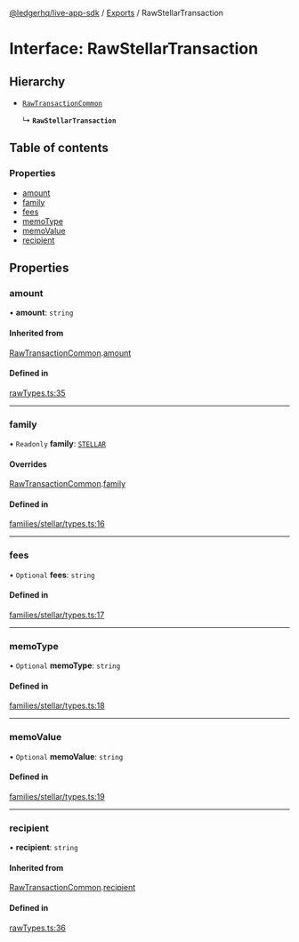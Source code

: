 [@ledgerhq/live-app-sdk](../README.md) / [Exports](../modules.md) / RawStellarTransaction

# Interface: RawStellarTransaction

## Hierarchy

- [`RawTransactionCommon`](RawTransactionCommon.md)

  ↳ **`RawStellarTransaction`**

## Table of contents

### Properties

- [amount](RawStellarTransaction.md#amount)
- [family](RawStellarTransaction.md#family)
- [fees](RawStellarTransaction.md#fees)
- [memoType](RawStellarTransaction.md#memotype)
- [memoValue](RawStellarTransaction.md#memovalue)
- [recipient](RawStellarTransaction.md#recipient)

## Properties

### amount

• **amount**: `string`

#### Inherited from

[RawTransactionCommon](RawTransactionCommon.md).[amount](RawTransactionCommon.md#amount)

#### Defined in

[rawTypes.ts:35](https://github.com/adrienlacombe-ledger/live-app-sdk/blob/a87afbd/src/rawTypes.ts#L35)

___

### family

• `Readonly` **family**: [`STELLAR`](../enums/FAMILIES.md#stellar)

#### Overrides

[RawTransactionCommon](RawTransactionCommon.md).[family](RawTransactionCommon.md#family)

#### Defined in

[families/stellar/types.ts:16](https://github.com/adrienlacombe-ledger/live-app-sdk/blob/a87afbd/src/families/stellar/types.ts#L16)

___

### fees

• `Optional` **fees**: `string`

#### Defined in

[families/stellar/types.ts:17](https://github.com/adrienlacombe-ledger/live-app-sdk/blob/a87afbd/src/families/stellar/types.ts#L17)

___

### memoType

• `Optional` **memoType**: `string`

#### Defined in

[families/stellar/types.ts:18](https://github.com/adrienlacombe-ledger/live-app-sdk/blob/a87afbd/src/families/stellar/types.ts#L18)

___

### memoValue

• `Optional` **memoValue**: `string`

#### Defined in

[families/stellar/types.ts:19](https://github.com/adrienlacombe-ledger/live-app-sdk/blob/a87afbd/src/families/stellar/types.ts#L19)

___

### recipient

• **recipient**: `string`

#### Inherited from

[RawTransactionCommon](RawTransactionCommon.md).[recipient](RawTransactionCommon.md#recipient)

#### Defined in

[rawTypes.ts:36](https://github.com/adrienlacombe-ledger/live-app-sdk/blob/a87afbd/src/rawTypes.ts#L36)
